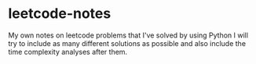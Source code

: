 # leetcode-notes
My own notes on leetcode problems that I've solved by using Python
I will try to include as many different solutions as possible and also include the time complexity analyses after them.
